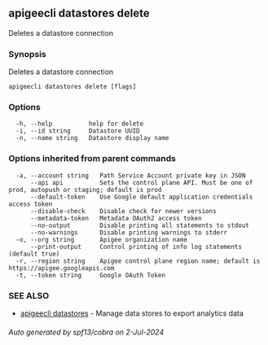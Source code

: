 ## apigeecli datastores delete

Deletes a datastore connection

### Synopsis

Deletes a datastore connection

```
apigeecli datastores delete [flags]
```

### Options

```
  -h, --help          help for delete
  -i, --id string     Datastore UUID
  -n, --name string   Datastore display name
```

### Options inherited from parent commands

```
  -a, --account string   Path Service Account private key in JSON
      --api api          Sets the control plane API. Must be one of prod, autopush or staging; default is prod
      --default-token    Use Google default application credentials access token
      --disable-check    Disable check for newer versions
      --metadata-token   Metadata OAuth2 access token
      --no-output        Disable printing all statements to stdout
      --no-warnings      Disable printing warnings to stderr
  -o, --org string       Apigee organization name
      --print-output     Control printing of info log statements (default true)
  -r, --region string    Apigee control plane region name; default is https://apigee.googleapis.com
  -t, --token string     Google OAuth Token
```

### SEE ALSO

* [apigeecli datastores](apigeecli_datastores.md)	 - Manage data stores to export analytics data

###### Auto generated by spf13/cobra on 2-Jul-2024
